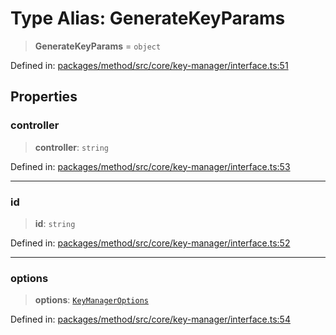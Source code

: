 # Type Alias: GenerateKeyParams

> **GenerateKeyParams** = `object`

Defined in: [packages/method/src/core/key-manager/interface.ts:51](https://github.com/dcdpr/did-btcr2-js/blob/4a717493e735221d072999f212891939f4de3f23/packages/method/src/core/key-manager/interface.ts#L51)

## Properties

### controller

> **controller**: `string`

Defined in: [packages/method/src/core/key-manager/interface.ts:53](https://github.com/dcdpr/did-btcr2-js/blob/4a717493e735221d072999f212891939f4de3f23/packages/method/src/core/key-manager/interface.ts#L53)

***

### id

> **id**: `string`

Defined in: [packages/method/src/core/key-manager/interface.ts:52](https://github.com/dcdpr/did-btcr2-js/blob/4a717493e735221d072999f212891939f4de3f23/packages/method/src/core/key-manager/interface.ts#L52)

***

### options

> **options**: [`KeyManagerOptions`](KeyManagerOptions.md)

Defined in: [packages/method/src/core/key-manager/interface.ts:54](https://github.com/dcdpr/did-btcr2-js/blob/4a717493e735221d072999f212891939f4de3f23/packages/method/src/core/key-manager/interface.ts#L54)
